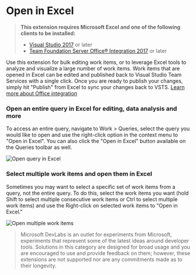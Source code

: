 # Open in Excel

> **This extension requires Microsoft Excel and one of the following clients to be installed:**
> - [Visual Studio 2017](https://www.visualstudio.com/downloads/#visual-studio-enterprise-2017) or later        
> - [Team Foundation Server Office® Integration 2017](https://www.visualstudio.com/downloads/#team-foundation-server-office-integration-2017) or later

Use this extension for bulk editing work items, or to leverage Excel tools to analyze and visualize a large number of work items. Work items that are opened in Excel can be edited and published back to Visual Studio Team Services with a single click. Once you are ready to publish your changes, simply hit "Publish" from Excel to sync your changes back to VSTS. [Learn more about Office integration](https://www.visualstudio.com/da-dk/docs/work/office/bulk-add-modify-work-items-excel)

### Open an entire query in Excel for editing, data analysis and more
To access an entire query, navigate to Work > Queries, select the query you would like to open and use the right-click option in the context menu to "Open in Excel". You can also click the "Open in Excel" button available on the Queries toolbar as well.  

![Open query in Excel](img/excelcontextmenu.png)

### Select multiple work items and open them in Excel
Sometimes you may want to select a specific set of work items from a query, not the entire query. To do this, select the work items you want (hold Shift to select multiple consecutive work items or Ctrl to select multiple work items) and use the Right-click on selected work items to "Open in Excel." 

![Open multiple work items](img/workitemcontextmenu.png)



>Microsoft DevLabs is an outlet for experiments from Microsoft, experiments that represent some of the latest ideas around developer tools. Solutions in this category are designed for broad usage and you are encouraged to use and provide feedback on them; however, these extensions are not supported nor are any commitments made as to their longevity.
